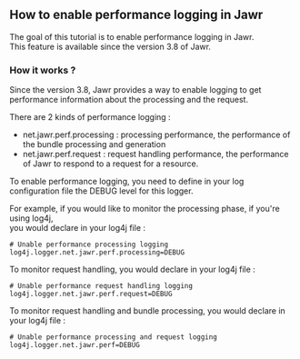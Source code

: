 How to enable performance logging in Jawr
------------

The goal of this tutorial is to enable performance logging in Jawr.  
This feature is available since the version 3.8 of Jawr.

### How it works ?

Since the version 3.8, Jawr provides a way to enable logging to get
performance information about the processing and the request.

There are 2 kinds of performance logging :

-   net.jawr.perf.processing : processing performance, the performance
    of the bundle processing and generation
-   net.jawr.perf.request : request handling performance, the
    performance of Jawr to respond to a request for a resource.

To enable performance logging, you need to define in your log
configuration file the DEBUG level for this logger.

For example, if you would like to monitor the processing phase, if
you're using log4j,  
you would declare in your log4j file :


    # Unable performance processing logging
    log4j.logger.net.jawr.perf.processing=DEBUG


To monitor request handling, you would declare in your log4j file :


    # Unable performance request handling logging
    log4j.logger.net.jawr.perf.request=DEBUG


To monitor request handling and bundle processing, you would declare in
your log4j file :


    # Unable performance processing and request logging
    log4j.logger.net.jawr.perf=DEBUG

